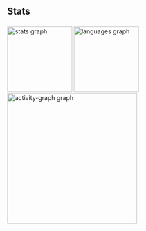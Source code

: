 <h2 align="left">Stats</h2>

###

<div align="left">
  <img src="https://github-readme-stats.vercel.app/api?username=yurihoouck&hide_title=false&hide_rank=false&show_icons=true&include_all_commits=true&count_private=true&disable_animations=false&theme=radical&locale=en&hide_border=false&order=1" height="150" alt="stats graph"  />
  <img src="https://github-readme-stats.vercel.app/api/top-langs?username=yurihoouck&locale=en&hide_title=false&layout=compact&card_width=320&langs_count=5&theme=radical&hide_border=false&order=2" height="150" alt="languages graph"  />
  <img src="https://github-readme-activity-graph.vercel.app/graph?username=yurihoouck&radius=16&theme=redical&area=true&order=5" height="300" alt="activity-graph graph"  />
</div>

###
